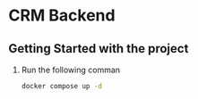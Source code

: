 # CRM Backend

## Getting Started with the project

1. Run the following comman
    ```sh
    docker compose up -d
    ```
